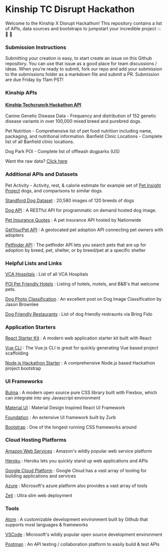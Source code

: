 # Kinship TC Disrupt Hackathon

Welcome to the Kinship X Disrupt Hackathon! This repository contains a list of APIs, data sources and bootstraps to jumpstart your incredible project :boom: :dog: :rocket:

### Submission Instructions

Submitting your creation is easy, to start create an issue on this Github repository. You can use that issue as a good place for team discussions / ideas. When you're ready to submit, fork our repo and add your submission to the submissions folder as a markdown file and submit a PR. Submission are due Friday by 11am PST!

### Kinship APIs
#### [Kinship Techcrunch Hackathon API](https://kinshiptc.docs.apiary.io/)

Canine Genetic Disease Data - Frequency and distribution of 152 genetic disease variants in over 100,000 mixed breed and purebred dogs.

Pet Nutrition - Comprehensive list of pet food nutrition including name, packaging, and nutritional information.
Banfield Clinic Locations - Complete list of all Banfield clinic locations.

Dog Park POI - Complete list of offleash dogparks (US)

Want the raw data? [Click here](https://www.dropbox.com/sh/xlvwe5bqkoy99gv/AAAUemKETFTOE0gtnEbuAKNNa?dl=0)

### Additional APIs and Datasets

Pet Activity - Activity, rest, & calorie estimate for example set of [Pet Insight Project](https://www.petinsight.com/) dogs, and comparisons to similar dogs.

[Standford Dog Dataset](https://www.kaggle.com/jessicali9530/stanford-dogs-dataset) : 20,580 images of 120 breeds of dogs

[Dog API](https://github.com/ElliottLandsborough/dog-ceo-api) : A RESTful API for programmatic on demand hosted dog image.

[Pet Insurance Quotes](https://developer2.nationwide.com/swagger/Pet%20Insurance%20Quote%20V1) : A pet insurance API hosted by Nationwide

[GetYourPet API](https://getyourpet.com/api-documentation/) : A geolocated pet adoption API connecting pet owners with adopters

[Petfinder API](https://www.petfinder.com/developers/api-docs) : The petfinder API lets you search pets that are up for adoption by breed, pet, shelter, or by breed/pet at a specific shelter

### Helpful Lists and Links

[VCA Hospitals](https://vcahospitals.com/find-a-hospital/location-directory) : List of all VCA Hospitals

[POI Pet Friendly Hotels](http://www.poi-factory.com/node/10677) : Listing of hotels, motels, and B&B's that welcome pets.

[Dog Photo Classification](https://machinelearningmastery.com/how-to-develop-a-convolutional-neural-network-to-classify-photos-of-dogs-and-cats/) : An excellent post on Dog Image Classification by Jason Brownlee

[Dog Friendly Restaurants](https://www.bringfido.com/restaurant/region/united_states/) : List of dog friendly restraunts via Bring Fido

### Application Starters

[React Starter Kit](https://github.com/kriasoft/react-starter-kit) : A modern web application starter kit built with React

[Vue CLI](https://cli.vuejs.org) : The Vue.js CLI is great for quickly generating Vue based project scaffolding

[Node.js Hackathon Starter](https://github.com/sahat/hackathon-starter) : A comprehensive Node.js based Hackathon project bootstrap

### UI Frameworks

[Bulma](https://bulma.io) : A modern open source pure CSS library built with Flexbox, which can integrate into any Javascript environment

[Material UI](https://material-ui.com) : Material Design Inspired React UI Framework

[Foundation](https://foundation.zurb.com) : An extensive UI framework built by Zurb

[Bootstrap](https://getbootstrap.com) : One of the longest running CSS frameworks around

### Cloud Hosting Platforms

[Amazon Web Services](https://aws.amazon.com/) : Amazon's wildly popular web service platform

[Heroku](https://www.heroku.com/) : Heroku lets you quickly stand up web applications and APIs

[Google Cloud Platform](https://cloud.google.com/) : Google Cloud has a vast array of tooling for building applications and services

[Azure](https://azure.microsoft.com/en-us/) : Microsoft's azure platform also provides a vast array of tools

[Zeit](https://zeit.co) : Ultra slim web deployment

### Tools

[Atom](https://atom.io) : A customizable development environment built by Github that supports most languages & frameworks

[VSCode](https://code.visualstudio.com/) : Microsoft's wildly popular open source development environment

[Postman](https://www.getpostman.com/) : An API testing / collaboration platform to easily build & test APIs
